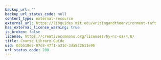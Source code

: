 ```yaml
---
backup_url: ''
backup_url_status_code: null
content_type: external-resource
external_url: https://libguides.mit.edu/writingandtheenvironment-taft
has_external_license_warning: true
is_broken: false
license: https://creativecommons.org/licenses/by-nc-sa/4.0/
title: Course Library Guide
uid: 0dbb18e2-07d8-47f1-a31d-3da532611e96
url_status_code: 200
---
```

